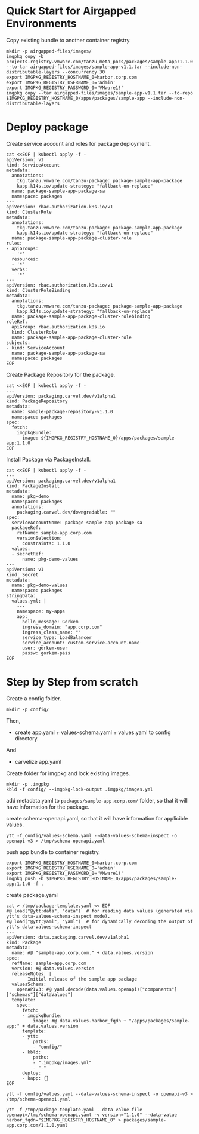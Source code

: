 # Quick Start for Airgapped Environments

Copy existing bundle to another container registry.
```
mkdir -p airgapped-files/images/
imgpkg copy -b projects.registry.vmware.com/tanzu_meta_pocs/packages/sample-app:1.1.0 --to-tar airgapped-files/images/sample-app-v1.1.tar --include-non-distributable-layers --concurrency 30
export IMGPKG_REGISTRY_HOSTNAME_0=harbor.corp.com
export IMGPKG_REGISTRY_USERNAME_0='admin'
export IMGPKG_REGISTRY_PASSWORD_0='VMware1!'
imgpkg copy --tar airgapped-files/images/sample-app-v1.1.tar --to-repo $IMGPKG_REGISTRY_HOSTNAME_0/apps/packages/sample-app --include-non-distributable-layers
```

# Deploy package

Create service account and roles for package deployment.

```
cat <<EOF | kubectl apply -f -
apiVersion: v1
kind: ServiceAccount
metadata:
  annotations:
    tkg.tanzu.vmware.com/tanzu-package: package-sample-app-package
    kapp.k14s.io/update-strategy: "fallback-on-replace"
  name: package-sample-app-package-sa
  namespace: packages
---
apiVersion: rbac.authorization.k8s.io/v1
kind: ClusterRole
metadata:
  annotations:
    tkg.tanzu.vmware.com/tanzu-package: package-sample-app-package
    kapp.k14s.io/update-strategy: "fallback-on-replace"
  name: package-sample-app-package-cluster-role
rules:
- apiGroups:
  - '*'
  resources:
  - '*'
  verbs:
  - '*'
---
apiVersion: rbac.authorization.k8s.io/v1
kind: ClusterRoleBinding
metadata:
  annotations:
    tkg.tanzu.vmware.com/tanzu-package: package-sample-app-package
    kapp.k14s.io/update-strategy: "fallback-on-replace"
  name: package-sample-app-package-cluster-rolebinding
roleRef:
  apiGroup: rbac.authorization.k8s.io
  kind: ClusterRole
  name: package-sample-app-package-cluster-role
subjects:
- kind: ServiceAccount
  name: package-sample-app-package-sa
  namespace: packages
EOF
```

Create Package Repository for the package.

```
cat <<EOF | kubectl apply -f -
---
apiVersion: packaging.carvel.dev/v1alpha1
kind: PackageRepository
metadata:
  name: sample-package-repository-v1.1.0
  namespace: packages
spec:
  fetch:
    imgpkgBundle:
      image: ${IMGPKG_REGISTRY_HOSTNAME_0}/apps/packages/sample-app:1.1.0
EOF
```

Install Package via PackageInstall.

```
cat <<EOF | kubectl apply -f -
---
apiVersion: packaging.carvel.dev/v1alpha1
kind: PackageInstall
metadata:
  name: pkg-demo
  namespace: packages
  annotations:
    packaging.carvel.dev/downgradable: ""
spec:
  serviceAccountName: package-sample-app-package-sa
  packageRef:
    refName: sample-app.corp.com
    versionSelection:
      constraints: 1.1.0
  values:
  - secretRef:
      name: pkg-demo-values
---
apiVersion: v1
kind: Secret
metadata:
  name: pkg-demo-values
  namespace: packages
stringData:
  values.yml: |
    ---
    namespace: my-apps
    app:
      hello_message: Gorkem
      ingress_domain: "app.corp.com"
      ingress_class_name: ""
      service_type: LoadBalancer
      service_account: custom-service-account-name
      user: gorkem-user
      passw: gorkem-pass
EOF
```

# Step by Step from scratch

Create a config folder.
```
mkdir -p config/
```
Then,
- create app.yaml + values-schema.yaml + values.yaml to config directory.

And
- carvelize app.yaml

Create folder for imgpkg and lock existing images.
```
mkdir -p .imgpkg
kbld -f config/ --imgpkg-lock-output .imgpkg/images.yml
```
add metadata.yaml to ``packages/sample-app.corp.com/`` folder, so that it will have information for the package.

create schema-openapi.yaml, so that it will have information for applicible values.
```
ytt -f config/values-schema.yaml --data-values-schema-inspect -o openapi-v3 > /tmp/schema-openapi.yaml
```
push app bundle to container registry.
```
export IMGPKG_REGISTRY_HOSTNAME_0=harbor.corp.com
export IMGPKG_REGISTRY_USERNAME_0='admin'
export IMGPKG_REGISTRY_PASSWORD_0='VMware1!'
imgpkg push -b $IMGPKG_REGISTRY_HOSTNAME_0/apps/packages/sample-app:1.1.0 -f .
```
create package.yaml
```
cat > /tmp/package-template.yaml << EOF
#@ load("@ytt:data", "data")  # for reading data values (generated via ytt's data-values-schema-inspect mode).
#@ load("@ytt:yaml", "yaml")  # for dynamically decoding the output of ytt's data-values-schema-inspect
---
apiVersion: data.packaging.carvel.dev/v1alpha1
kind: Package
metadata:
  name: #@ "sample-app.corp.com." + data.values.version
spec:
  refName: sample-app.corp.com
  version: #@ data.values.version
  releaseNotes: |
        Initial release of the sample app package
  valuesSchema:
    openAPIv3: #@ yaml.decode(data.values.openapi)["components"]["schemas"]["dataValues"]
  template:
    spec:
      fetch:
      - imgpkgBundle:
          image: #@ data.values.harbor_fqdn + "/apps/packages/sample-app:" + data.values.version
      template:
      - ytt:
          paths:
          - "config/"
      - kbld:
          paths:
          - ".imgpkg/images.yml"
          - "-"
      deploy:
      - kapp: {}
EOF
```

```
ytt -f config/values.yaml --data-values-schema-inspect -o openapi-v3 > /tmp/schema-openapi.yaml

ytt -f /tmp/package-template.yaml --data-value-file openapi=/tmp/schema-openapi.yaml -v version="1.1.0" --data-value harbor_fqdn="$IMGPKG_REGISTRY_HOSTNAME_0" > packages/sample-app.corp.com/1.1.0.yaml
```
